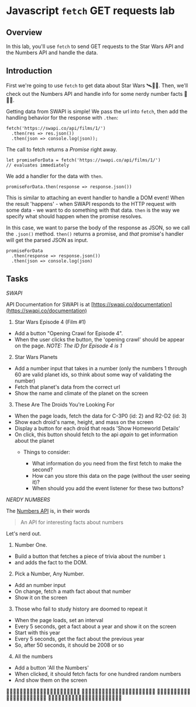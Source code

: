 # Javascript `fetch` GET requests lab

## Overview

In this lab, you'll use `fetch` to send GET requests to the Star Wars API and the Numbers API and handle the data.

## Introduction

First we're going to use `fetch` to get data about Star Wars 🛰👾🚀. Then, we'll check out the Numbers API and handle info for some nerdy number facts 🔢🤓📐.

Getting data from SWAPI is simple! We pass the url into `fetch`, then add the handling behavior for the response with `.then`:

```
fetch('https://swapi.co/api/films/1/')
  .then(res => res.json())
  .then(json => console.log(json));
```

The call to fetch returns a _Promise_ right away.

```
let promiseForData = fetch('https://swapi.co/api/films/1/')
// evaluates immediately
```

We add a handler for the data with `then`.

```
promiseForData.then(response => response.json())
```

This is similar to attaching an event handler to handle a DOM event! When the result 'happens' - when SWAPI responds to the HTTP request with some data - we want to do something with that data. `then` is the way we specify what should happen when the promise resolves.

In this case, we want to parse the body of the response as JSON, so we call the `.json()` method. `then()` returns a promise, and _that_ promise's handler will get the parsed JSON as input.

```
promiseForData
  .then(response => response.json())
  .then(json => console.log(json)
```

## Tasks

_SWAPI_

API Documentation for SWAPI is at [https://swapi.co/documentation](https://swapi.co/documentation)

1.  Star Wars Episode 4 (Film #1)

* Add a button "Opening Crawl for Episode 4".
* When the user clicks the button, the 'opening crawl' should be appear on the page.
  _NOTE: The ID for Episode 4 is 1_

2.  Star Wars Planets

* Add a number input that takes in a number (only the numbers 1 through 60 are valid planet ids, so think about some way of validating the number)
* Fetch that planet's data from the correct url
* Show the name and climate of the planet on the screen

3.  These Are The Droids You're Looking For

* When the page loads, fetch the data for C-3P0 (id: 2) and R2-D2 (id: 3)
* Show each droid's name, height, and mass on the screen
* Display a button for each droid that reads 'Show Homeworld Details'
* On click, this button should fetch to the api _again_ to get information about the planet
  * Things to consider:

    * What information do you need from the first fetch to make the second?
    * How can you store this data on the page (without the user seeing it)?
    * When should you add the event listener for these two buttons?

_NERDY NUMBERS_

The [Numbers API](http://numbersapi.com/) is, in their words

> An API for interesting facts about numbers

Let's nerd out.

1.  Number One.

* Build a button that fetches a piece of trivia about the number `1`
* and adds the fact to the DOM.

2.  Pick a Number, Any Number.

* Add an number input
* On change, fetch a math fact about that number
* Show it on the screen

3.  Those who fail to study history are doomed to repeat it

* When the page loads, set an interval
* Every 5 seconds, get a fact about a year and show it on the screen
* Start with this year
* Every 5 seconds, get the fact about the previous year
* So, after 50 seconds, it should be 2008 or so

4.  All the numbers

* Add a button 'All the Numbers'
* When clicked, it should fetch facts for one hundred random numbers
* And show them on the screen

🔢🤓🔢🤓🔢🤓🔢🤓🔢🤓🔢🤓🔢🤓🔢🤓🔢🤓🔢🤓🔢🤓
🔢🤓🔢🤓🔢🤓🔢🤓🔢🤓🔢🤓🔢🤓🔢🤓🔢🤓🔢🤓🔢🤓
🔢🤓🔢🤓🔢🤓🔢🤓🔢🤓🔢🤓🔢🤓🔢🤓🔢🤓🔢🤓🔢🤓
🔢🤓🔢🤓🔢🤓🔢🤓🔢🤓🔢🤓🔢🤓🔢🤓🔢🤓🔢🤓🔢🤓
